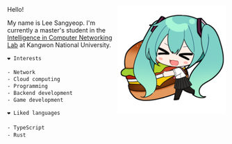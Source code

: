 <img align="right" src="https://github.com/cstria0106/cstria0106/blob/main/miku.png?raw=true" height="250px"/>
Hello!

My name is Lee Sangyeop. I'm currently a master's student in the [Intelligence in Computer Networking Lab](https://icn.kangwon.ac.kr) at Kangwon National University.

```
❤️ Interests

- Network
- Cloud computing
- Programming
- Backend development
- Game development
```

```sh
❤️ Liked languages

- TypeScript
- Rust
```
